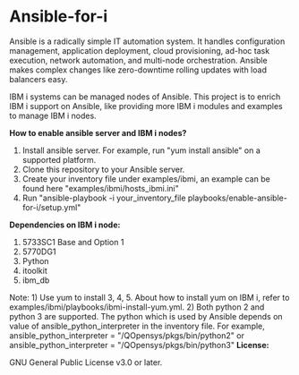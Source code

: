 # Ansible-for-i


Ansible is a radically simple IT automation system. It handles configuration management, application deployment, cloud provisioning, ad-hoc task execution, network automation, and multi-node orchestration. Ansible makes complex changes like zero-downtime rolling updates with load balancers easy. 

IBM i systems can be managed nodes of Ansible. This project is to enrich IBM i support on Ansible, like providing more IBM i modules and examples to manage IBM i nodes. 

<b>How to enable ansible server and IBM i nodes? </b> <br>
1. Install ansible server. For example, run "yum install ansible" on a supported platform.
2. Clone this repository to your Ansible server.
3. Create your inventory file under examples/ibmi, an example can be found here "examples/ibmi/hosts_ibmi.ini"
4. Run "ansible-playbook -i your_inventory_file playbooks/enable-ansible-for-i/setup.yml"</br>

<b>Dependencies on IBM i node: </b>
1. 5733SC1 Base and Option 1
2. 5770DG1
3. Python
4. itoolkit
5. ibm_db

Note: 1) Use yum to install 3, 4, 5. About how to install yum on IBM i, refer to examples/ibmi/playbooks/ibmi-install-yum.yml.
2) Both python 2 and python 3 are supported. The python which is used by Ansible depends on value of  ansible_python_interpreter in the inventory file. For example, ansible_python_interpreter = "/QOpensys/pkgs/bin/python2" or ansible_python_interpreter = "/QOpensys/pkgs/bin/python3"
<b>License: </b><br>

GNU General Public License v3.0 or later.



